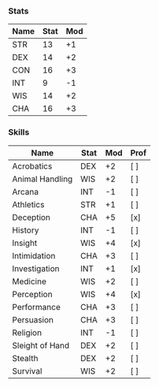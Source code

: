 ### Stats
| Name | Stat | Mod |
| ---- | ---- | --- |
| STR  | 13   | +1  |
| DEX  | 14   | +2  |
| CON  | 16   | +3  |
| INT  | 9    | -1  |
| WIS  | 14   | +2  |
| CHA  | 16   | +3  | 

### Skills
| Name            | Stat | Mod | Prof |
| --------------- | ---- | --- | ---- |
| Acrobatics      | DEX  | +2  | [ ]  |
| Animal Handling | WIS  | +2  | [ ]  |
| Arcana          | INT  | -1  | [ ]  |
| Athletics       | STR  | +1  | [ ]  |
| Deception       | CHA  | +5  | [x]  |
| History         | INT  | -1  | [ ]  |
| Insight         | WIS  | +4  | [x]  |
| Intimidation    | CHA  | +3  | [ ]  |
| Investigation   | INT  | +1  | [x]  |
| Medicine        | WIS  | +2  | [ ]  |
| Perception      | WIS  | +4  | [x]  |
| Performance     | CHA  | +3  | [ ]  |
| Persuasion      | CHA  | +3  | [ ]  |
| Religion        | INT  | -1  | [ ]  |
| Sleight of Hand | DEX  | +2  | [ ]  |
| Stealth         | DEX  | +2  | [ ]  |
| Survival        | WIS  | +2  | [ ]  |

